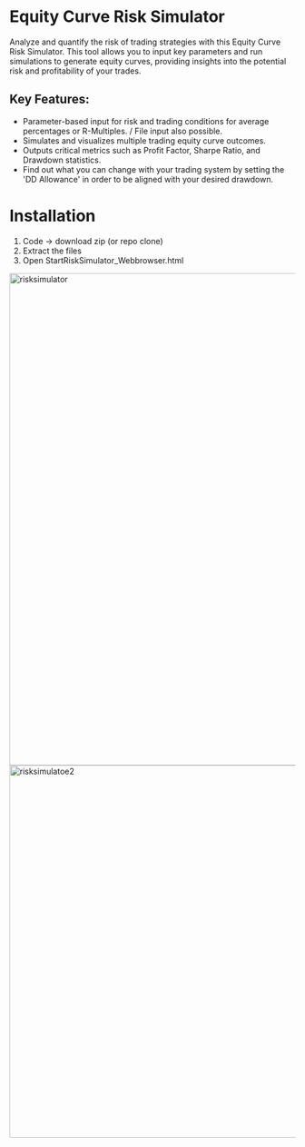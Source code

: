 # Equity Curve Risk Simulator
Analyze and quantify the risk of trading strategies with this Equity Curve Risk Simulator. This tool allows you to input key parameters and run simulations to generate equity curves, providing insights into the potential risk and profitability of your trades.

## Key Features:
- Parameter-based input for risk and trading conditions for average percentages or R-Multiples. / File input also possible.
- Simulates and visualizes multiple trading equity curve outcomes.
- Outputs critical metrics such as Profit Factor, Sharpe Ratio, and Drawdown statistics.
- Find out what you can change with your trading system by setting the 'DD Allowance' in order to be aligned with your desired drawdown.

# Installation
1. Code -> download zip (or repo clone)
2. Extract the files
3. Open StartRiskSimulator_Webbrowser.html

<img width="867" alt="risksimulator" src="https://github.com/niclashummel/Risk-Simulator/assets/141660729/ab558197-afac-4c2f-a4be-dc3605167cde">
<img width="656" alt="risksimulatoe2" src="https://github.com/niclashummel/Risk-Simulator/assets/141660729/a39d4ef3-565c-419b-bf49-a84fa555154e">
